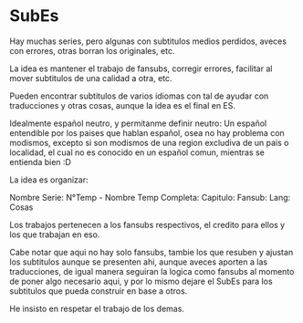 # SubEs
Hay muchas series, pero algunas con subtitulos medios perdidos, aveces con errores, otras borran los originales, etc.

La idea es mantener el trabajo de fansubs, corregir errores, facilitar al mover subtitulos de una calidad a otra, etc.

Pueden encontrar subtitulos de varios idiomas con tal de ayudar con traducciones y otras cosas, aunque la idea es el final en ES.

Idealmente español neutro, y permitanme definir neutro: Un español entendible por los paises que hablan español, osea no hay problema con modismos, excepto si son modismos de una region excludiva de un pais o localidad, el cual no es conocido en un español comun, mientras se entienda bien :D

La idea es organizar:

Nombre Serie: N°Temp - Nombre Temp Completa: Capitulo: Fansub: Lang: Cosas

Los trabajos pertenecen a los fansubs respectivos, el credito para ellos y los que trabajan en eso.

Cabe notar que aqui no hay solo fansubs, tambie los que resuben y ajustan los subtitulos aunque se presenten ahi, aunque aveces aporten a las traducciones, de igual manera seguiran la logica como fansubs al momento de poner algo necesario aqui, y por lo mismo dejare el SubEs para los subtitulos que pueda construir en base a otros.

He insisto en respetar el trabajo de los demas.
